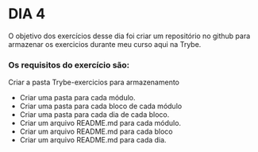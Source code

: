 # DIA 4

O objetivo dos exercícios desse dia foi criar um repositório no github para armazenar os exercicios durante meu curso aqui na Trybe.

### Os requisitos do exercício são:

 Criar a pasta Trybe-exercicios para armazenamento
 
  * Criar uma pasta para cada módulo.
  * Criar uma pasta para cada bloco de cada módulo
  * Criar uma pasta para cada dia de cada bloco.
  * Criar um arquivo README.md para cada módulo.
  * Criar um arquivo README.md para cada bloco
  * Criar um arquivo README.md para cada dia.